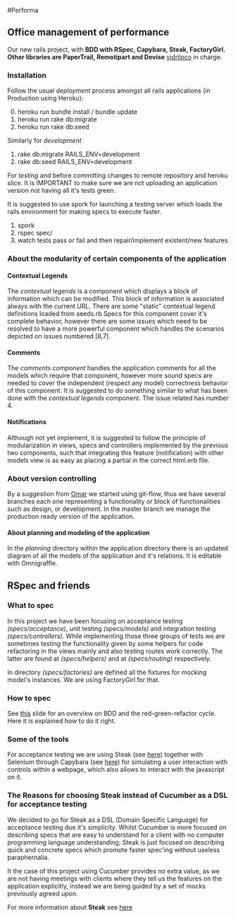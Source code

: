#Performa
## Office management of performance
  Our new rails project, with **BDD with RSpec, Capybara, Steak, FactoryGirl. Other libraries are PaperTrail, Remotipart and Devise**
	[vidriloco](https://github.com/vidriloco) in charge.

### Installation

Follow the usual *deployment* process amongst all rails applications (in Production using Heroku):

0. heroku run bundle install / bundle update
1. heroku run rake db:migrate 
2. heroku run rake db:seed

Similarly for *development* 

1. rake db:migrate RAILS_ENV=development
2. rake db:seed RAILS_ENV=development

For *testing* and before committing changes to remote repository and heroku slice. It is IMPORTANT to make sure we are not uploading an application version not having all it's tests green.

It is suggested to use spork for launching a testing server which loads the rails environment for making specs to execute faster.

1. spork
2. rspec spec/
3. watch tests pass or fail and then repair/implement existent/new features


### About the modularity of certain components of the application

#### Contextual Legends

The *contextual legends* is a component which displays a block of information which can be modified. This block of information is associated always with the current URL. There are some "static" contextual legend definitions loaded from seeds.rb
Specs for this component cover it's complete behavior, however there are some issues which need to be resolved to have a more powerful component which handles the scenarios depicted on issues numbered [8,7]. 

#### Comments

The *comments component* handles the application comments for all the models which require that component, however more sound specs are needed to cover the independent (respect any model) correctness behavior of this component. It is suggested to do something similar to what has been done with the *contextual legends* component. The issue related has number 4. 

#### Notifications

Although not yet implement, it is suggested to follow the principle of modularization in views, specs and controllers implemented by the previous two components, such that integrating this feature (notification) with other models view is as easy as placing a partial in the correct html.erb file. 

### About version controlling

By a suggestion from [Omar](https://github.com/ovargas27) we started using git-flow, thus we have several branches each one representing a functionality or block of functionalities such as design, or development. In the master branch we manage the production ready version of the application. 

#### About planning and modeling of the application 

In the *planning* directory within the application directory there is an updated diagram of all the models of the application
and it's relations. It is editable with Omnigraffle.
   
## RSpec and friends

### What to spec

In this project we have been focusing on acceptance testing *(specs/acceptance)*, unit testing *(specs/models)* and integration testing *(specs/controllers)*. While implementing those three groups of tests we are sometimes testing the functionality given by some helpers for code refactoring in the views mainly and also testing routes work correctly. The latter are found at *(specs/helpers)* and at *(specs/routing)* respectively.

In directory *(specs/factories)* are defined all the fixtures for mocking model's instances. We are using FactoryGirl for that.

### How to spec

See [this](http://www.slideshare.net/drmanitoba/behaviour-driven-development-with-cucumber-rspec-and-shoulda) slide for an overview on BDD and the red-green-refactor cycle. Here it is explained how to do it right. 

### Some of the tools

For acceptance testing we are using Steak (see [here](https://github.com/cavalle/steak)) together with Selenium through Capybara (see [here](https://github.com/jnicklas/capybara)) for simulating a user interaction with controls within a webpage, which also allows to interact with the javascript on it.

### The Reasons for choosing Steak instead of Cucumber as a DSL for acceptance testing

We decided to go for Steak as a DSL (Domain Specific Language) for acceptance testing due it's simplicity. Whilst Cucumber is more focused on describing specs that are easy to understand for a client with no computer programming language understanding; Steak is just focused on describing quick and concrete specs which promote faster spec'ing without useless paraphernalia. 

It the case of this project using Cucumber provides no extra value, as we are not having meetings with clients where they tell us the features on the application explicitly, instead we are being guided by a set of mocks previously agreed upon.

For more information about **Steak** see [here](http://jeffkreeftmeijer.com/2010/steak-because-cucumber-is-for-vegetarians/)
